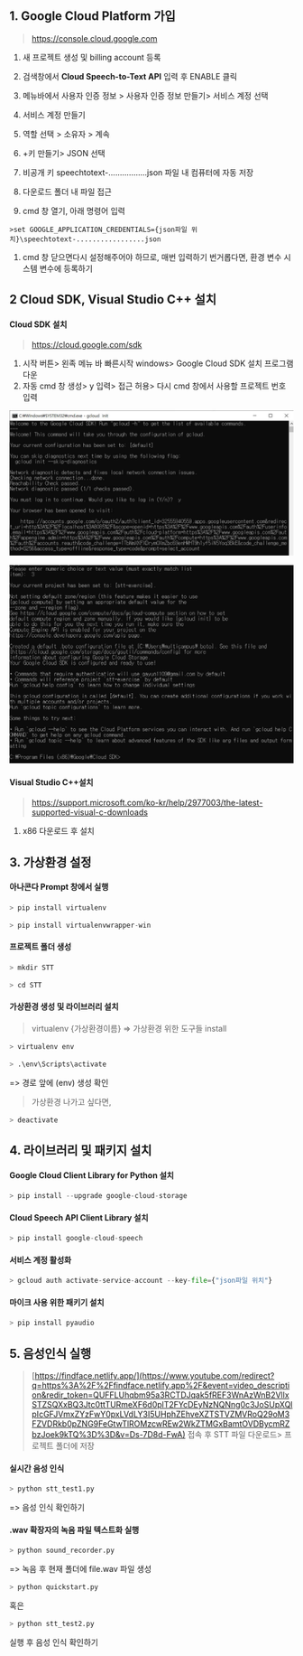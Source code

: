 ## 1. Google Cloud Platform 가입

> https://console.cloud.google.com

1. 새 프로젝트 생성 및 billing account 등록

2. 검색창에서 **Cloud Speech-to-Text API** 입력 후 ENABLE 클릭
3. 메뉴바에서 사용자 인증 정보 > 사용자 인증 정보 만들기> 서비스 계정 선택
4. 서비스 계정 만들기
5. 역할 선택 > 소유자 > 계속
6. +키 만들기> JSON 선택
7. 비공개 키 speechtotext-.................json 파일 내 컴퓨터에 자동 저장
8. 다운로드 폴더 내 파일 접근
9. cmd 창 열기, 아래 명령어 입력

```
>set GOOGLE_APPLICATION_CREDENTIALS={json파일 위치}\speechtotext-.................json
```

1. cmd 창 닫으면다시 설정해주어야 하므로, 매번 입력하기 번거롭다면, 환경 변수 시스템 변수에 등록하기



## 2 Cloud SDK, Visual Studio C++ 설치

#### Cloud SDK 설치

>  https://cloud.google.com/sdk 

1. 시작 버튼> 왼족 메뉴 바 빠른시작 windows> Google Cloud SDK 설치 프로그램 다운
2. 자동 cmd 창 생성> y 입력> 접근 허용> 다시 cmd 창에서 사용할 프로젝트 번호 입력

![1](1.JPG)

![2](2.JPG)

#### Visual Studio C++설치

> https://support.microsoft.com/ko-kr/help/2977003/the-latest-supported-visual-c-downloads

1. x86 다운로드 후 설치



## 3. 가상환경 설정

#### 아나콘다 Prompt 창에서 실행

```python
> pip install virtualenv
```

```python
> pip install virtualenvwrapper-win
```



#### 프로젝트 폴더 생성

```python
> mkdir STT
```

```python
> cd STT
```



#### 가상환경 생성 및 라이브러리 설치

>  virtualenv {가상환경이름} => 가상환경 위한 도구들 install

```python
> virtualenv env
```

```python
> .\env\Scripts\activate
```

=> 경로 앞에 (env) 생성 확인



> 가상환경 나가고 싶다면,

```python
> deactivate
```



## 4. 라이브러리 및 패키지 설치

#### Google Cloud Client Library for Python 설치

```python
> pip install --upgrade google-cloud-storage
```

#### Cloud Speech API Client Library 설치

```python
> pip install google-cloud-speech
```

#### 서비스 계정 활성화

```python
> gcloud auth activate-service-account --key-file={"json파일 위치"}
```

#### 마이크 사용 위한 패키기 설치

```python
> pip install pyaudio
```



## 5. 음성인식 실행

> [https://findface.netlify.app/](https://www.youtube.com/redirect?q=https%3A%2F%2Ffindface.netlify.app%2F&event=video_description&redir_token=QUFFLUhqbm95a3RCTDJqak5fREF3WnAzWnB2VllxSTZSQXxBQ3Jtc0ttTURmeXF6d0plT2FYcDEyNzNQNng0c3JoSUpXQlpIcGFJVmxZYzFwY0pxLVdLY3I5UHphZEhveXZTSTVZMVRoQ29oM3FZVDRkb0pZNG9FeGtwTlROMzcwREw2WkZTMGxBamtOVDBycmRZbzJoek9kTQ%3D%3D&v=Ds-7D8d-FwA) 접속 후 STT 파일 다운로드> 프로젝트 폴더에 저장

####  실시간 음성 인식

```python
> python stt_test1.py
```

=> 음성 인식 확인하기

####  .wav 확장자의 녹음 파일 텍스트화 실행

```python
> python sound_recorder.py
```

=> 녹음 후 현재 폴더에 file.wav 파일 생성

```python
> python quickstart.py
```

혹은

```python
> python stt_test2.py
```

실행 후 음성 인식 확인하기
